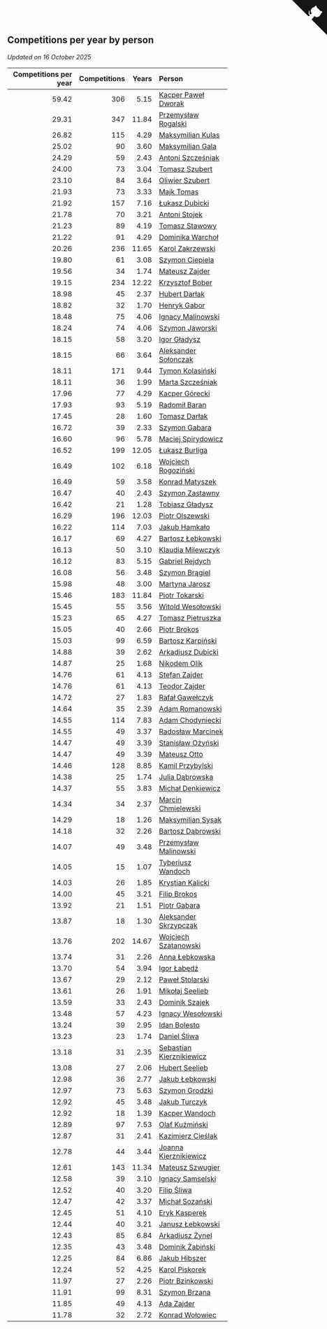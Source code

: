 ## Competitions per year by person

*Updated on 16 October 2025*

| Competitions per year | Competitions | Years | Person |
| ---: | ---: | ---: | :--- |
| 59.42 | 306 | 5.15 | [Kacper Paweł Dworak](https://www.worldcubeassociation.org/persons/2020DWOR01) |
| 29.31 | 347 | 11.84 | [Przemysław Rogalski](https://www.worldcubeassociation.org/persons/2013ROGA02) |
| 26.82 | 115 | 4.29 | [Maksymilian Kulas](https://www.worldcubeassociation.org/persons/2021KULA02) |
| 25.02 | 90 | 3.60 | [Maksymilian Gala](https://www.worldcubeassociation.org/persons/2022GALA01) |
| 24.29 | 59 | 2.43 | [Antoni Szcześniak](https://www.worldcubeassociation.org/persons/2023SZCZ04) |
| 24.00 | 73 | 3.04 | [Tomasz Szubert](https://www.worldcubeassociation.org/persons/2022SZUB02) |
| 23.10 | 84 | 3.64 | [Oliwier Szubert](https://www.worldcubeassociation.org/persons/2022SZUB01) |
| 21.93 | 73 | 3.33 | [Majk Tomas](https://www.worldcubeassociation.org/persons/2022TOMA05) |
| 21.92 | 157 | 7.16 | [Łukasz Dubicki](https://www.worldcubeassociation.org/persons/2018DUBI01) |
| 21.78 | 70 | 3.21 | [Antoni Stojek](https://www.worldcubeassociation.org/persons/2022STOJ03) |
| 21.23 | 89 | 4.19 | [Tomasz Stawowy](https://www.worldcubeassociation.org/persons/2021STAW01) |
| 21.22 | 91 | 4.29 | [Dominika Warchoł](https://www.worldcubeassociation.org/persons/2021WARC01) |
| 20.26 | 236 | 11.65 | [Karol Zakrzewski](https://www.worldcubeassociation.org/persons/2014ZAKR01) |
| 19.80 | 61 | 3.08 | [Szymon Ciepiela](https://www.worldcubeassociation.org/persons/2022CIEP01) |
| 19.56 | 34 | 1.74 | [Mateusz Zajder](https://www.worldcubeassociation.org/persons/2024ZAJD01) |
| 19.15 | 234 | 12.22 | [Krzysztof Bober](https://www.worldcubeassociation.org/persons/2013BOBE01) |
| 18.98 | 45 | 2.37 | [Hubert Darłak](https://www.worldcubeassociation.org/persons/2023DARL03) |
| 18.82 | 32 | 1.70 | [Henryk Gabor](https://www.worldcubeassociation.org/persons/2024GABO02) |
| 18.48 | 75 | 4.06 | [Ignacy Malinowski](https://www.worldcubeassociation.org/persons/2021MALI02) |
| 18.24 | 74 | 4.06 | [Szymon Jaworski](https://www.worldcubeassociation.org/persons/2021JAWO01) |
| 18.15 | 58 | 3.20 | [Igor Gładysz](https://www.worldcubeassociation.org/persons/2022GLAD01) |
| 18.15 | 66 | 3.64 | [Aleksander Sołonczak](https://www.worldcubeassociation.org/persons/2022SOLO01) |
| 18.11 | 171 | 9.44 | [Tymon Kolasiński](https://www.worldcubeassociation.org/persons/2016KOLA02) |
| 18.11 | 36 | 1.99 | [Marta Szcześniak](https://www.worldcubeassociation.org/persons/2023SZCZ07) |
| 17.96 | 77 | 4.29 | [Kacper Górecki](https://www.worldcubeassociation.org/persons/2021GORE01) |
| 17.93 | 93 | 5.19 | [Radomił Baran](https://www.worldcubeassociation.org/persons/2020BARA02) |
| 17.45 | 28 | 1.60 | [Tomasz Darłak](https://www.worldcubeassociation.org/persons/2024DARL01) |
| 16.72 | 39 | 2.33 | [Szymon Gabara](https://www.worldcubeassociation.org/persons/2023GABA01) |
| 16.60 | 96 | 5.78 | [Maciej Spirydowicz](https://www.worldcubeassociation.org/persons/2020SPIR01) |
| 16.52 | 199 | 12.05 | [Łukasz Burliga](https://www.worldcubeassociation.org/persons/2013BURL01) |
| 16.49 | 102 | 6.18 | [Wojciech Rogoziński](https://www.worldcubeassociation.org/persons/2019ROGO04) |
| 16.49 | 59 | 3.58 | [Konrad Matyszek](https://www.worldcubeassociation.org/persons/2022MATY02) |
| 16.47 | 40 | 2.43 | [Szymon Zastawny](https://www.worldcubeassociation.org/persons/2023ZAST01) |
| 16.42 | 21 | 1.28 | [Tobiasz Gładysz](https://www.worldcubeassociation.org/persons/2024GLAD02) |
| 16.29 | 196 | 12.03 | [Piotr Olszewski](https://www.worldcubeassociation.org/persons/2013OLSZ02) |
| 16.22 | 114 | 7.03 | [Jakub Hamkało](https://www.worldcubeassociation.org/persons/2018HAMK01) |
| 16.17 | 69 | 4.27 | [Bartosz Łebkowski](https://www.worldcubeassociation.org/persons/2021LEBK01) |
| 16.13 | 50 | 3.10 | [Klaudia Milewczyk](https://www.worldcubeassociation.org/persons/2022MILE05) |
| 16.12 | 83 | 5.15 | [Gabriel Rejdych](https://www.worldcubeassociation.org/persons/2020REJD01) |
| 16.08 | 56 | 3.48 | [Szymon Brągiel](https://www.worldcubeassociation.org/persons/2022BRAG03) |
| 15.98 | 48 | 3.00 | [Martyna Jarosz](https://www.worldcubeassociation.org/persons/2022JARO01) |
| 15.46 | 183 | 11.84 | [Piotr Tokarski](https://www.worldcubeassociation.org/persons/2013TOKA01) |
| 15.45 | 55 | 3.56 | [Witold Wesołowski](https://www.worldcubeassociation.org/persons/2022WESO01) |
| 15.23 | 65 | 4.27 | [Tomasz Pietruszka](https://www.worldcubeassociation.org/persons/2021PIET01) |
| 15.05 | 40 | 2.66 | [Piotr Brokos](https://www.worldcubeassociation.org/persons/2023BROK01) |
| 15.03 | 99 | 6.59 | [Bartosz Karpiński](https://www.worldcubeassociation.org/persons/2019KARP03) |
| 14.88 | 39 | 2.62 | [Arkadiusz Dubicki](https://www.worldcubeassociation.org/persons/2023DUBI01) |
| 14.87 | 25 | 1.68 | [Nikodem Olik](https://www.worldcubeassociation.org/persons/2024OLIK01) |
| 14.76 | 61 | 4.13 | [Stefan Zajder](https://www.worldcubeassociation.org/persons/2021ZAJD02) |
| 14.76 | 61 | 4.13 | [Teodor Zajder](https://www.worldcubeassociation.org/persons/2021ZAJD03) |
| 14.72 | 27 | 1.83 | [Rafał Gawełczyk](https://www.worldcubeassociation.org/persons/2023GAWE01) |
| 14.64 | 35 | 2.39 | [Adam Romanowski](https://www.worldcubeassociation.org/persons/2023ROMA10) |
| 14.55 | 114 | 7.83 | [Adam Chodyniecki](https://www.worldcubeassociation.org/persons/2017CHOD02) |
| 14.55 | 49 | 3.37 | [Radosław Marcinek](https://www.worldcubeassociation.org/persons/2022MARC05) |
| 14.47 | 49 | 3.39 | [Stanisław Ożyński](https://www.worldcubeassociation.org/persons/2022OZYN01) |
| 14.47 | 49 | 3.39 | [Mateusz Otto](https://www.worldcubeassociation.org/persons/2022OTTO01) |
| 14.46 | 128 | 8.85 | [Kamil Przybylski](https://www.worldcubeassociation.org/persons/2016PRZY01) |
| 14.38 | 25 | 1.74 | [Julia Dąbrowska](https://www.worldcubeassociation.org/persons/2024DABR01) |
| 14.37 | 55 | 3.83 | [Michał Denkiewicz](https://www.worldcubeassociation.org/persons/2021DENK01) |
| 14.34 | 34 | 2.37 | [Marcin Chmielewski](https://www.worldcubeassociation.org/persons/2023CHMI01) |
| 14.29 | 18 | 1.26 | [Maksymilian Sysak](https://www.worldcubeassociation.org/persons/2024SYSA01) |
| 14.18 | 32 | 2.26 | [Bartosz Dąbrowski](https://www.worldcubeassociation.org/persons/2023DABR07) |
| 14.07 | 49 | 3.48 | [Przemysław Malinowski](https://www.worldcubeassociation.org/persons/2022MALI01) |
| 14.05 | 15 | 1.07 | [Tyberiusz Wandoch](https://www.worldcubeassociation.org/persons/2024WAND03) |
| 14.03 | 26 | 1.85 | [Krystian Kalicki](https://www.worldcubeassociation.org/persons/2023KALI10) |
| 14.00 | 45 | 3.21 | [Filip Brokos](https://www.worldcubeassociation.org/persons/2022BROK03) |
| 13.92 | 21 | 1.51 | [Piotr Gabara](https://www.worldcubeassociation.org/persons/2024GABA02) |
| 13.87 | 18 | 1.30 | [Aleksander Skrzypczak](https://www.worldcubeassociation.org/persons/2024SKRZ01) |
| 13.76 | 202 | 14.67 | [Wojciech Szatanowski](https://www.worldcubeassociation.org/persons/2011SZAT01) |
| 13.74 | 31 | 2.26 | [Anna Łebkowska](https://www.worldcubeassociation.org/persons/2023LEBK04) |
| 13.70 | 54 | 3.94 | [Igor Łabędź](https://www.worldcubeassociation.org/persons/2021LABE01) |
| 13.67 | 29 | 2.12 | [Paweł Stolarski](https://www.worldcubeassociation.org/persons/2023STOL04) |
| 13.61 | 26 | 1.91 | [Mikołaj Seelieb](https://www.worldcubeassociation.org/persons/2023SEEL04) |
| 13.59 | 33 | 2.43 | [Dominik Szajek](https://www.worldcubeassociation.org/persons/2023SZAJ01) |
| 13.48 | 57 | 4.23 | [Ignacy Wesołowski](https://www.worldcubeassociation.org/persons/2021WESO01) |
| 13.24 | 39 | 2.95 | [Idan Bolesto](https://www.worldcubeassociation.org/persons/2022BOLE01) |
| 13.23 | 23 | 1.74 | [Daniel Śliwa](https://www.worldcubeassociation.org/persons/2024SLIW01) |
| 13.18 | 31 | 2.35 | [Sebastian Kierznikiewicz](https://www.worldcubeassociation.org/persons/2023KIER02) |
| 13.08 | 27 | 2.06 | [Hubert Seelieb](https://www.worldcubeassociation.org/persons/2023SEEL02) |
| 12.98 | 36 | 2.77 | [Jakub Łebkowski](https://www.worldcubeassociation.org/persons/2023LEBK01) |
| 12.97 | 73 | 5.63 | [Szymon Grodzki](https://www.worldcubeassociation.org/persons/2020GROD01) |
| 12.92 | 45 | 3.48 | [Jakub Turczyk](https://www.worldcubeassociation.org/persons/2022TURC02) |
| 12.92 | 18 | 1.39 | [Kacper Wandoch](https://www.worldcubeassociation.org/persons/2024WAND01) |
| 12.89 | 97 | 7.53 | [Olaf Kuźmiński](https://www.worldcubeassociation.org/persons/2018KUZM02) |
| 12.87 | 31 | 2.41 | [Kazimierz Cieślak](https://www.worldcubeassociation.org/persons/2023CIES01) |
| 12.78 | 44 | 3.44 | [Joanna Kierznikiewicz](https://www.worldcubeassociation.org/persons/2022KIER01) |
| 12.61 | 143 | 11.34 | [Mateusz Szwugier](https://www.worldcubeassociation.org/persons/2014SZWU01) |
| 12.58 | 39 | 3.10 | [Ignacy Samselski](https://www.worldcubeassociation.org/persons/2022SAMS03) |
| 12.52 | 40 | 3.20 | [Filip Śliwa](https://www.worldcubeassociation.org/persons/2022SLIW01) |
| 12.47 | 42 | 3.37 | [Michał Sozański](https://www.worldcubeassociation.org/persons/2022SOZA02) |
| 12.45 | 51 | 4.10 | [Eryk Kasperek](https://www.worldcubeassociation.org/persons/2021KASP01) |
| 12.44 | 40 | 3.21 | [Janusz Łebkowski](https://www.worldcubeassociation.org/persons/2022LEBK01) |
| 12.43 | 85 | 6.84 | [Arkadiusz Żynel](https://www.worldcubeassociation.org/persons/2018ZYNE01) |
| 12.35 | 43 | 3.48 | [Dominik Żabiński](https://www.worldcubeassociation.org/persons/2022ZABI01) |
| 12.25 | 84 | 6.86 | [Jakub Hibszer](https://www.worldcubeassociation.org/persons/2018HIBS01) |
| 12.24 | 52 | 4.25 | [Karol Piskorek](https://www.worldcubeassociation.org/persons/2021PISK01) |
| 11.97 | 27 | 2.26 | [Piotr Bzinkowski](https://www.worldcubeassociation.org/persons/2023BZIN01) |
| 11.91 | 99 | 8.31 | [Szymon Brzana](https://www.worldcubeassociation.org/persons/2017BRZA01) |
| 11.85 | 49 | 4.13 | [Ada Zajder](https://www.worldcubeassociation.org/persons/2021ZAJD01) |
| 11.78 | 32 | 2.72 | [Konrad Wołowiec](https://www.worldcubeassociation.org/persons/2023WOLO01) |


<a href="https://github.com/noeruchangd/wca_statistics_vn" class="github-corner" aria-label="View source on Github"><svg width="80" height="80" viewBox="0 0 250 250" style="fill:#151513; color:#fff; position: absolute; top: 0; border: 0; right: 0;" aria-hidden="true"><path d="M0,0 L115,115 L130,115 L142,142 L250,250 L250,0 Z"></path><path d="M128.3,109.0 C113.8,99.7 119.0,89.6 119.0,89.6 C122.0,82.7 120.5,78.6 120.5,78.6 C119.2,72.0 123.4,76.3 123.4,76.3 C127.3,80.9 125.5,87.3 125.5,87.3 C122.9,97.6 130.6,101.9 134.4,103.2" fill="currentColor" style="transform-origin: 130px 106px;" class="octo-arm"></path><path d="M115.0,115.0 C114.9,115.1 118.7,116.5 119.8,115.4 L133.7,101.6 C136.9,99.2 139.9,98.4 142.2,98.6 C133.8,88.0 127.5,74.4 143.8,58.0 C148.5,53.4 154.0,51.2 159.7,51.0 C160.3,49.4 163.2,43.6 171.4,40.1 C171.4,40.1 176.1,42.5 178.8,56.2 C183.1,58.6 187.2,61.8 190.9,65.4 C194.5,69.0 197.7,73.2 200.1,77.6 C213.8,80.2 216.3,84.9 216.3,84.9 C212.7,93.1 206.9,96.0 205.4,96.6 C205.1,102.4 203.0,107.8 198.3,112.5 C181.9,128.9 168.3,122.5 157.7,114.1 C157.9,116.9 156.7,120.9 152.7,124.9 L141.0,136.5 C139.8,137.7 141.6,141.9 141.8,141.8 Z" fill="currentColor" class="octo-body"></path></svg></a><style>.github-corner:hover .octo-arm{animation:octocat-wave 560ms ease-in-out}@keyframes octocat-wave{0%,100%{transform:rotate(0)}20%,60%{transform:rotate(-25deg)}40%,80%{transform:rotate(10deg)}}@media (max-width:500px){.github-corner:hover .octo-arm{animation:none}.github-corner .octo-arm{animation:octocat-wave 560ms ease-in-out}}</style>

